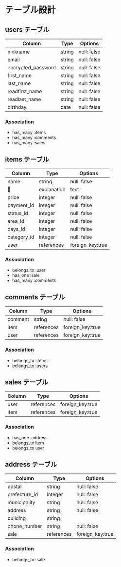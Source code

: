 # テーブル設計

## users テーブル

| Column             | Type    | Options     |
| ------------------ | ------- | ----------- |
| nickname           | string  | null: false |
| email              | string  | null: false |
| encrypted_password | string  | null: false |
| first_name         | string  | null: false |
| last_name          | string  | null: false |
| readfirst_name     | string  | null: false |
| readlast_name      | string  | null: false |
| birthday           | date    | null: false |

### Association

- has_many :items
- has_many :comments
- has_many :sales


## items テーブル

| Column         | Type       | Options          |
| -------------- | ---------- | ---------------- |
| name           | string     | null: false      |
| explanation    | text       | null: false      |
| price          | integer    | null: false      |
| payment_id     | integer    | null: false      |
| status_id      | integer    | null: false      |
| area_id        | integer    | null: false      |
| days_id        | integer    | null: false      |
| category_id    | integer    | null: false      |
| user           | references | foreign_key:true |

### Association
- belongs_to :user
- has_one :sale
- has_many :comments


## comments テーブル

| Column   | Type       | Options          |
| -------- | ---------- | ---------------- |
| comment  | string     | null: false      | 
| item     | references | foreign_key:true |
| user     | references | foreign_key:true |


### Association
- belongs_to :items
- belongs_to :users


## sales テーブル

| Column         | Type       | Options          |
| -------------- | ---------- | ---------------- |
| user           | references | foreign_key:true | 
| item           | references | foreign_key:true |

### Association
- has_one :address
- belongs_to item
- belongs_to user


## address テーブル

| Column         | Type       | Options          |
| -------------- | ---------- | ---------------- |
| postal         | string     | null: false      |
| prefecture_id  | integer    | null: false      |
| municipality   | string     | null: false      |
| address        | string     | null: false      |
| building       | string     |                  |
| phone_number   | string     | null: false      |
| sale           | references | foreign_key:true |

### Association
- belongs_to :sale
